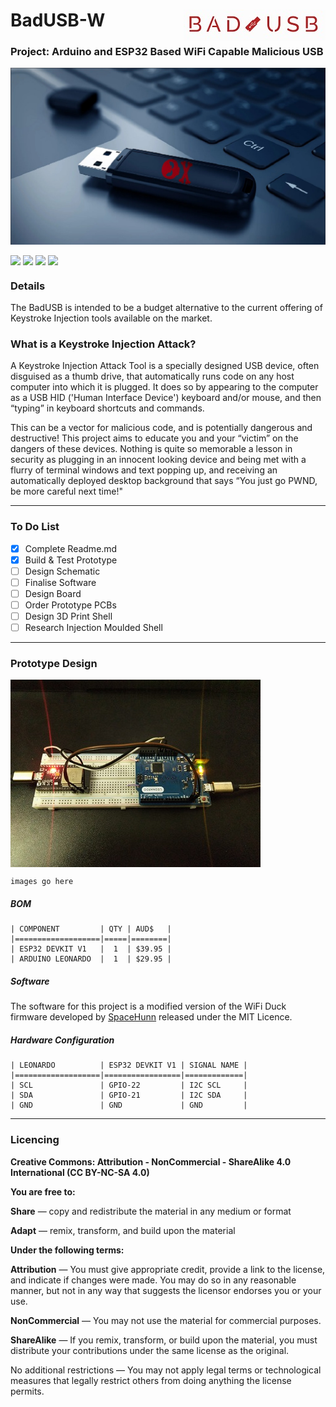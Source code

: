 # BadUSB-W <img align="right" src="https://github.com/CrashOverrideProductions/Bad_USB_W/blob/main/images/logo.jpg?raw=true">

### Project: Arduino and ESP32 Based WiFi Capable Malicious USB <img alt="" align="right" src="https://img.shields.io/badge/Status-Prototype%20Phase-informational?style=flat&logoColor=white&color=73398D" />

<!-- Repo Cover Image -->
<p style="background-color:rgba(22,22,22,1.00)" align="center">
<img align="center" src="https://github.com/CrashOverrideProductions/Bad_USB_W/blob/main/images/background.jpg?raw=true" />
</p>

<!-- Repo Stats -->
<img align="center" src="https://img.shields.io/github/commit-activity/m/CrashOverrideProductions/Bad_USB_W"> <img align="center" src="https://img.shields.io/github/last-commit/CrashOverrideProductions/Bad_USB_W"> <img align="center" src="https://img.shields.io/github/languages/code-size/CrashOverrideProductions/Bad_USB_W"> <img align="center" src="https://img.shields.io/github/directory-file-count/CrashOverrideProductions/Bad_USB_W">

### Details
The BadUSB is intended to be a budget alternative to the current offering of Keystroke Injection tools available on the market.

### What is a Keystroke Injection Attack?
A Keystroke Injection Attack Tool is a specially designed USB device, often disguised as a thumb drive, that automatically runs code on any host computer into which it is plugged. It does so by appearing to the computer as a USB HID ('Human Interface Device') keyboard and/or mouse, and then “typing” in keyboard shortcuts and commands.

This can be a vector for malicious code, and is potentially dangerous and destructive! This project aims to educate you and your “victim” on the dangers of these devices. Nothing is quite so memorable a lesson in security as plugging in an innocent looking device and being met with a flurry of terminal windows and text popping up, and receiving an automatically deployed desktop background that says “You just go PWND, be more careful next time!"

---
<!-- To Do List -->
### To Do List
- [X] Complete Readme.md
- [X] Build & Test Prototype
- [ ] Design Schematic
- [ ] Finalise Software
- [ ] Design Board
- [ ] Order Prototype PCBs
- [ ] Design 3D Print Shell
- [ ] Research Injection Moulded Shell

---
### Prototype Design

<img align="center" src="https://raw.githubusercontent.com/CrashOverrideProductions/Bad_USB_W/main/images/proto1.jpg"/>

```
images go here
```
##### BOM
```
| COMPONENT         | QTY | AUD$   |
|===================|=====|========|
| ESP32 DEVKIT V1   |  1  | $39.95 |
| ARDUINO LEONARDO  |  1  | $29.95 |
```

##### Software
The software for this project is a modified version of the WiFi Duck firmware developed by [SpaceHunn](https://github.com/SpacehuhnTech/WiFiDuck "SpaceHunn") released under the MIT Licence.

##### Hardware Configuration
```
| LEONARDO          | ESP32 DEVKIT V1 | SIGNAL NAME |
|===================|=================|=============|
| SCL               | GPIO-22         | I2C SCL     |
| SDA               | GPIO-21         | I2C SDA     |
| GND               | GND             | GND         |
```

<!-- Licencing Always at the Bottom -->
------------
### Licencing <img alt="" align="right" src="https://img.shields.io/badge/Licence-CC--BY--NC--SA--4.0-informational?style=flat&logo=Creative%20Commons&logoColor=white&color=EF9421" />

**Creative Commons: Attribution - NonCommercial - ShareAlike 4.0 International (CC BY-NC-SA 4.0)**


**You are free to:**

**Share** — copy and redistribute the material in any medium or format

**Adapt** — remix, transform, and build upon the material


**Under the following terms:**

**Attribution** — You must give appropriate credit, provide a link to the license, and indicate if changes were made. You may do so in any reasonable manner, but not in any way that suggests the licensor endorses you or your use.

**NonCommercial** — You may not use the material for commercial purposes.

**ShareAlike** — If you remix, transform, or build upon the material, you must distribute your contributions under the same license as the original.

No additional restrictions — You may not apply legal terms or technological measures that legally restrict others from doing anything the license permits.